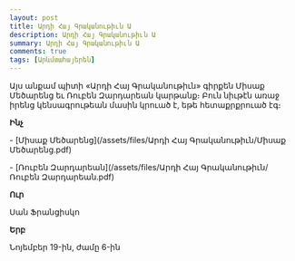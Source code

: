 ```yaml
---
layout: post
title: Արդի Հայ Գրականութիւն Ա
description: Արդի Հայ Գրականութիւն Ա
summary: Արդի Հայ Գրականութիւն Ա
comments: true
tags: [Արևմտահայերեն]
---
```


Այս անքամ պիտի «Արդի Հայ Գրականութիւն» գիրքեն Միսաք Մեծարենց եւ Ռուբեն Զարդարեան կարթանք։ Բուն նիւթէն առաջ իրենց կենսագրութեան մասին կրուած է, եթե հետաքրքրուած էգ։

**Ինչ**

\- [Միսաք Մեծարենց](/assets/files/Արդի Հայ Գրականութիւն/Միսաք Մեծարենց.pdf)

\- [Ռուբեն Զարդարեան](/assets/files/Արդի Հայ Գրականութիւն/Ռուբեն Զարդարեան.pdf)

**Ուր**

Սան Ֆրանցիսկո

**Երբ**

Նոյեմբեր 19-ին, ժամը 6-ին
